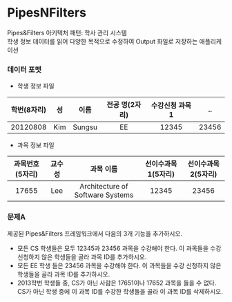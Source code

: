 # PipesNFilters
Pipes&amp;Filters 아키텍처 패턴: 학사 관리 시스템  
학생 정보 데이터를 읽어 다양한 목적으로 수정하여 Output 화일로 저장하는 애플리케이션


### 데이터 포맷
* 학생 정보 파일

| 학번(8자리) | 성 | 이름 | 전공 명(2자리) | 수강신청 과목1 | .. |
| :------: | :--: | :---: | :--: | :----: | :-------: |
| 20120808 | Kim | Sungsu | EE | 12345 | 23456 |

* 과목 정보 파일

| 과목번호(5자리) | 교수 성 | 과목 이름 | 선이수과목1(5자리) | 선이수과목2(5자리) | 
| :------: | :--: | :---: | :--: | :----: |
| 17655 | Lee | Architecture of Software Systems | 12345 | 23456 |


### 문제A
제공된 Pipes&Filters 프레임워크에서 다음의 3개 기능을 추가하시오. 
* 모든 CS 학생들은 모두 12345과 23456 과목을 수강해야 한다. 이 과목들을 수강 신청하지 않은 학생들을 골라 과목 ID를 추가하시오.  
* 모든 EE 학생 들은 23456 과목을 수강해야 한다.  이 과목들을 수강 신청하지 않은 학생들을 골라 과목 ID를 추가하시오.  
* 2013학번 학생들 중, CS가 아닌 사람은 17651이나 17652 과목을 들을 수 없다. CS가 아닌 학생 중에 이 과목 ID를 수강한 학생들을 골라 이 과목 ID를 삭제하시오. 
